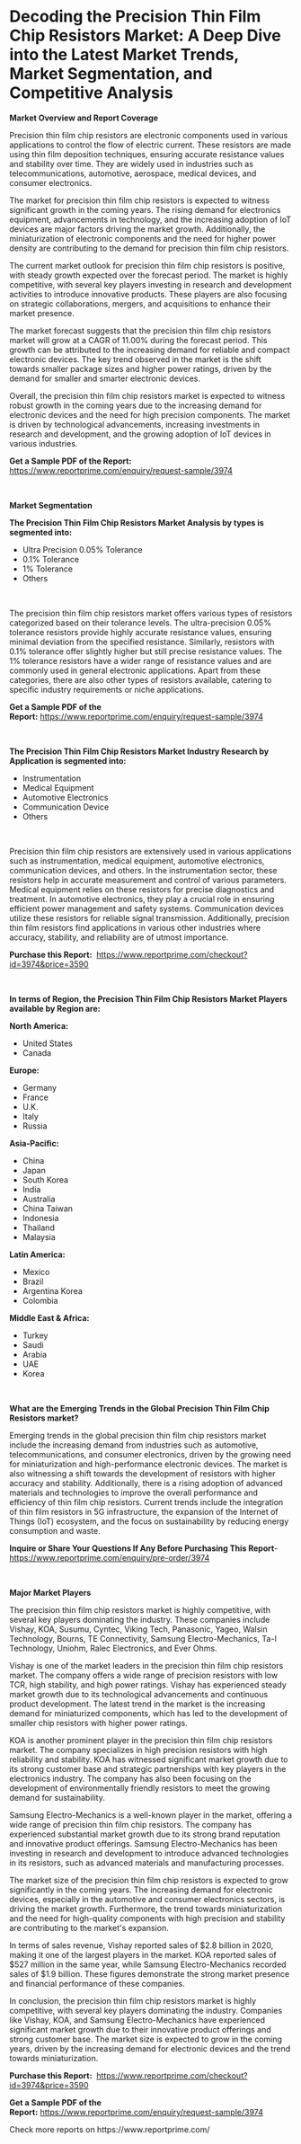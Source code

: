 <p><h1>Decoding the Precision Thin Film Chip Resistors Market: A Deep Dive into the Latest Market Trends, Market Segmentation, and Competitive Analysis</h1></p><p><strong>Market Overview and Report Coverage</strong></p>
<p><p>Precision thin film chip resistors are electronic components used in various applications to control the flow of electric current. These resistors are made using thin film deposition techniques, ensuring accurate resistance values and stability over time. They are widely used in industries such as telecommunications, automotive, aerospace, medical devices, and consumer electronics.</p><p>The market for precision thin film chip resistors is expected to witness significant growth in the coming years. The rising demand for electronics equipment, advancements in technology, and the increasing adoption of IoT devices are major factors driving the market growth. Additionally, the miniaturization of electronic components and the need for higher power density are contributing to the demand for precision thin film chip resistors.</p><p>The current market outlook for precision thin film chip resistors is positive, with steady growth expected over the forecast period. The market is highly competitive, with several key players investing in research and development activities to introduce innovative products. These players are also focusing on strategic collaborations, mergers, and acquisitions to enhance their market presence.</p><p>The market forecast suggests that the precision thin film chip resistors market will grow at a CAGR of 11.00% during the forecast period. This growth can be attributed to the increasing demand for reliable and compact electronic devices. The key trend observed in the market is the shift towards smaller package sizes and higher power ratings, driven by the demand for smaller and smarter electronic devices.</p><p>Overall, the precision thin film chip resistors market is expected to witness robust growth in the coming years due to the increasing demand for electronic devices and the need for high precision components. The market is driven by technological advancements, increasing investments in research and development, and the growing adoption of IoT devices in various industries.</p></p>
<p><strong>Get a Sample PDF of the Report:</strong> <a href="https://www.reportprime.com/enquiry/request-sample/3974">https://www.reportprime.com/enquiry/request-sample/3974</a></p>
<p>&nbsp;</p>
<p><strong>Market Segmentation</strong></p>
<p><strong>The Precision Thin Film Chip Resistors Market Analysis by types is segmented into:</strong></p>
<p><ul><li>Ultra Precision 0.05% Tolerance</li><li>0.1% Tolerance</li><li>1% Tolerance</li><li>Others</li></ul></p>
<p>&nbsp;</p>
<p><p>The precision thin film chip resistors market offers various types of resistors categorized based on their tolerance levels. The ultra-precision 0.05% tolerance resistors provide highly accurate resistance values, ensuring minimal deviation from the specified resistance. Similarly, resistors with 0.1% tolerance offer slightly higher but still precise resistance values. The 1% tolerance resistors have a wider range of resistance values and are commonly used in general electronic applications. Apart from these categories, there are also other types of resistors available, catering to specific industry requirements or niche applications.</p></p>
<p><strong>Get a Sample PDF of the Report:</strong>&nbsp;<a href="https://www.reportprime.com/enquiry/request-sample/3974">https://www.reportprime.com/enquiry/request-sample/3974</a></p>
<p>&nbsp;</p>
<p><strong>The Precision Thin Film Chip Resistors Market Industry Research by Application is segmented into:</strong></p>
<p><ul><li>Instrumentation</li><li>Medical Equipment</li><li>Automotive Electronics</li><li>Communication Device</li><li>Others</li></ul></p>
<p>&nbsp;</p>
<p><p>Precision thin film chip resistors are extensively used in various applications such as instrumentation, medical equipment, automotive electronics, communication devices, and others. In the instrumentation sector, these resistors help in accurate measurement and control of various parameters. Medical equipment relies on these resistors for precise diagnostics and treatment. In automotive electronics, they play a crucial role in ensuring efficient power management and safety systems. Communication devices utilize these resistors for reliable signal transmission. Additionally, precision thin film resistors find applications in various other industries where accuracy, stability, and reliability are of utmost importance.</p></p>
<p><strong>Purchase this Report:</strong>&nbsp; <a href="https://www.reportprime.com/checkout?id=3974&price=3590">https://www.reportprime.com/checkout?id=3974&price=3590</a></p>
<p>&nbsp;</p>
<p><strong>In terms of Region, the Precision Thin Film Chip Resistors Market Players available by Region are:</strong></p>
<p>
    <p> <strong> North America: </strong>
        <ul>
            <li>United States</li>
            <li>Canada</li>
        </ul>
        </p> 
    <p> <strong> Europe: </strong>
        <ul>
            <li>Germany</li>
            <li>France</li>
            <li>U.K.</li>
            <li>Italy</li>
            <li>Russia</li>
        </ul>
        </p> 
    <p> <strong> Asia-Pacific: </strong>
        <ul>
            <li>China</li>
            <li>Japan</li>
            <li>South Korea</li>
            <li>India</li>
            <li>Australia</li>
            <li>China Taiwan</li>
            <li>Indonesia</li>
            <li>Thailand</li>
            <li>Malaysia</li>
        </ul>
        </p> 
    <p> <strong> Latin America: </strong>
        <ul>
            <li>Mexico</li>
            <li>Brazil</li>
            <li>Argentina Korea</li>
            <li>Colombia</li>
        </ul>
        </p> 
    <p> <strong> Middle East & Africa: </strong>
        <ul>
            <li>Turkey</li>
            <li>Saudi</li>
            <li>Arabia</li>
            <li>UAE</li>
            <li>Korea</li>
        </ul>
    </p>
    </p>
<p>&nbsp;</p>
<p><strong>What are the Emerging Trends in the Global Precision Thin Film Chip Resistors market?</strong></p>
<p><p>Emerging trends in the global precision thin film chip resistors market include the increasing demand from industries such as automotive, telecommunications, and consumer electronics, driven by the growing need for miniaturization and high-performance electronic devices. The market is also witnessing a shift towards the development of resistors with higher accuracy and stability. Additionally, there is a rising adoption of advanced materials and technologies to improve the overall performance and efficiency of thin film chip resistors. Current trends include the integration of thin film resistors in 5G infrastructure, the expansion of the Internet of Things (IoT) ecosystem, and the focus on sustainability by reducing energy consumption and waste.</p></p>
<p><strong>Inquire or Share Your Questions If Any Before Purchasing This Report</strong>- <a href="https://www.reportprime.com/enquiry/pre-order/3974">https://www.reportprime.com/enquiry/pre-order/3974</a></p>
<p>&nbsp;</p>
<p><strong>Major Market Players</strong></p>
<p><p>The precision thin film chip resistors market is highly competitive, with several key players dominating the industry. These companies include Vishay, KOA, Susumu, Cyntec, Viking Tech, Panasonic, Yageo, Walsin Technology, Bourns, TE Connectivity, Samsung Electro-Mechanics, Ta-I Technology, Uniohm, Ralec Electronics, and Ever Ohms.</p><p>Vishay is one of the market leaders in the precision thin film chip resistors market. The company offers a wide range of precision resistors with low TCR, high stability, and high power ratings. Vishay has experienced steady market growth due to its technological advancements and continuous product development. The latest trend in the market is the increasing demand for miniaturized components, which has led to the development of smaller chip resistors with higher power ratings.</p><p>KOA is another prominent player in the precision thin film chip resistors market. The company specializes in high precision resistors with high reliability and stability. KOA has witnessed significant market growth due to its strong customer base and strategic partnerships with key players in the electronics industry. The company has also been focusing on the development of environmentally friendly resistors to meet the growing demand for sustainability.</p><p>Samsung Electro-Mechanics is a well-known player in the market, offering a wide range of precision thin film chip resistors. The company has experienced substantial market growth due to its strong brand reputation and innovative product offerings. Samsung Electro-Mechanics has been investing in research and development to introduce advanced technologies in its resistors, such as advanced materials and manufacturing processes.</p><p>The market size of the precision thin film chip resistors is expected to grow significantly in the coming years. The increasing demand for electronic devices, especially in the automotive and consumer electronics sectors, is driving the market growth. Furthermore, the trend towards miniaturization and the need for high-quality components with high precision and stability are contributing to the market's expansion.</p><p>In terms of sales revenue, Vishay reported sales of $2.8 billion in 2020, making it one of the largest players in the market. KOA reported sales of $527 million in the same year, while Samsung Electro-Mechanics recorded sales of $1.9 billion. These figures demonstrate the strong market presence and financial performance of these companies.</p><p>In conclusion, the precision thin film chip resistors market is highly competitive, with several key players dominating the industry. Companies like Vishay, KOA, and Samsung Electro-Mechanics have experienced significant market growth due to their innovative product offerings and strong customer base. The market size is expected to grow in the coming years, driven by the increasing demand for electronic devices and the trend towards miniaturization.</p></p>
<p><strong>Purchase this Report:</strong>&nbsp;&nbsp;<a href="https://www.reportprime.com/checkout?id=3974&price=3590">https://www.reportprime.com/checkout?id=3974&price=3590</a></p>
<p></p>
<p><strong>Get a Sample PDF of the Report:</strong>&nbsp;<a href="https://www.reportprime.com/enquiry/request-sample/3974">https://www.reportprime.com/enquiry/request-sample/3974</a></p>
<p>Check more reports on https://www.reportprime.com/</p>